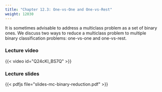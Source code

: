 ```yaml
---
title: "Chapter 12.3: One-vs-One and One-vs-Rest"
weight: 12030
---
```

It is sometimes advisable to address a multiclass problem as a set of binary ones. We discuss two ways to reduce a multiclass problem to multiple binary classification problems: one-vs-one and one-vs-rest. 

<!--more-->

### Lecture video

{{< video id="Q24cKI_BS7Q" >}}

### Lecture slides

{{< pdfjs file="slides-mc-binary-reduction.pdf" >}}
